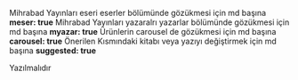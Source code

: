 Mihrabad Yayınları eseri eserler bölümünde gözükmesi için md başına **meser: true**
Mihrabad Yayınları yazaralrı yazarlar bölümünde gözükmesi için md başına **myazar: true**
Ürünlerin carousel de gözükmesi için md başına  **carousel: true**
Önerilen Kısmındaki kitabı veya yazıyı değiştirmek için md başına **suggested: true**

Yazılmalıdır
